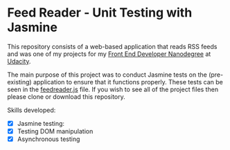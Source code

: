 # Feed Reader - Unit Testing with Jasmine

This repository consists of a web-based application that reads RSS feeds and was one of my projects for my [Front End Developer Nanodegree][1] at [Udacity][2].

The main purpose of this project was to conduct Jasmine tests on the (pre-existing) application to ensure that it functions properly. These tests can be seen in the [feedreader.js](frontend-nanodegree-feedreader-master/jasmine/spec/feedreader.js) file. If you wish to see all of the project files then please clone or download this repository.

Skills developed:

* [x] Jasmine testing:
 * [x] Testing DOM manipulation
 * [x] Asynchronous testing

[1]:https://eu.udacity.com/course/front-end-web-developer-nanodegree--nd001
[2]:https://eu.udacity.com/
